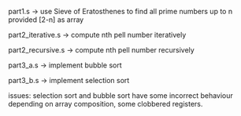 part1.s -> use Sieve of Eratosthenes to find all prime numbers up to n provided [2-n] as array

part2_iterative.s -> compute nth pell number iteratively

part2_recursive.s -> compute nth pell number recursively 

part3_a.s -> implement bubble sort

part3_b.s -> implement selection sort

issues: selection sort and bubble sort have some incorrect behaviour depending on array composition, some clobbered registers.
